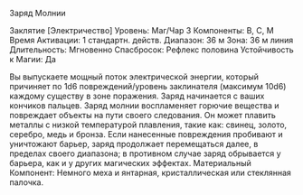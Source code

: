 
Заряд Молнии

Заклятие [Электричество]
Уровень: Маг/Чар 3
Компоненты: В, С, М
Время Активации: 1 стандартн. действ.
Диапазон: 36 м
Зона: 36 м линия
Длительность: Мгновенно
Спасбросок: Рефлекс половина
Устойчивость к Магии: Да

Вы выпускаете мощный поток электрической энергии, который причиняет по
1d6 повреждений/уровень заклинателя
(максимум 10d6) каждому существу в
зоне поражения. Заряд начинается с ваших кончиков пальцев.
Заряд молнии воспламеняет горючие
вещества и повреждает объекты на пути
своего следования. Он может плавить
металлы с низкой температурой плавления, такие как: свинец, золото, серебро,
медь и бронза. Если нанесенные повреждения пробивают и уничтожают барьер,
заряд продолжает перемещаться далее, в
пределах своего диапазона; в противном
случае заряд обрывается у барьера, как и
у других магических эффектах.
Материальный Компонент: Немного
меха и янтарная, кристаллическая или
стеклянная палочка.
